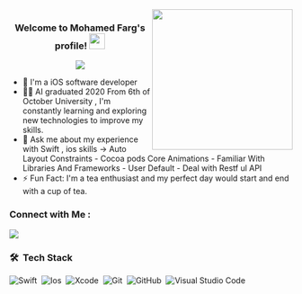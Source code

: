 
<img width="250" align="right" src="https://c.tenor.com/_DOBjnGspYAAAAAM/code-coding.gif">

<h3 align="center">
  Welcome to Mohamed Farg's profile!
  <img src="https://media.giphy.com/media/hvRJCLFzcasrR4ia7z/giphy.gif" width="28">
</h3>

<!-- Typing SVG by DenverCoder1 - https://github.com/DenverCoder1/readme-typing-svg -->
<p align="center">
  <a href="https://github.com/DenverCoder1/readme-typing-svg"><img src="https://readme-typing-svg.herokuapp.com/?lines=Ios%20Developer;Always%20learning%20new%20things&font=Fira%20Code&center=true&width=440&height=45&color=f75c7e&vCenter=true&size=22"></a>
</p> 

- 🏢 I'm a iOS software developer
- 👨‍💻 AI graduated 2020 From 6th of October University , I'm constantly learning and exploring new technologies to improve my skills.
- 💬 Ask me about my experience with Swift , ios skills -> Auto Layout Constraints - Cocoa pods Core Animations - Familiar With Libraries And Frameworks - User Default - Deal with Restf ul API 
- ⚡ Fun Fact: I'm a tea enthusiast and my perfect day would start and end with a cup of tea.


### Connect with Me :

<a href="https://www.linkedin.com/in/mohamed-ahmed-farg-172895273/" target="_blank"><img src="https://img.shields.io/badge/-Mohamed%20Farg-0077B5?style=for-the-badge&logo=Linkedin&logoColor=white"/></a>
### 🛠 &nbsp;Tech Stack
![Swift](https://img.shields.io/badge/-Swift-05122A?style=flat&logo=Swift)&nbsp;
![Ios](https://img.shields.io/badge/-Ios-05122A?style=flat&logo=Ios)&nbsp;
![Xcode](https://img.shields.io/badge/-Xcode-05122A?style=flat&logo=Xcode)&nbsp;
![Git](https://img.shields.io/badge/-Git-05122A?style=flat&logo=git)&nbsp;
![GitHub](https://img.shields.io/badge/-GitHub-05122A?style=flat&logo=github)&nbsp;
![Visual Studio Code](https://img.shields.io/badge/-Visual%20Studio%20Code-05122A?style=flat&logo=visual-studio-code&logoColor=007ACC)&nbsp;







